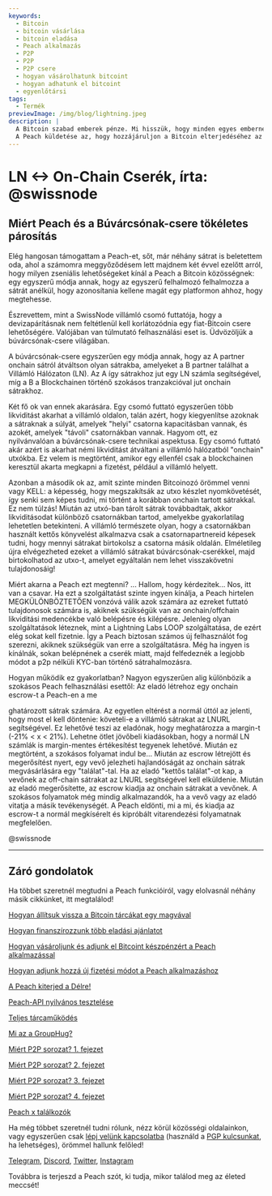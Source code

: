 ```yaml
---
keywords:
  - Bitcoin
  - bitcoin vásárlása
  - bitcoin eladása
  - Peach alkalmazás
  - P2P
  - P2P
  - P2P csere
  - hogyan vásárolhatunk bitcoint
  - hogyan adhatunk el bitcoint
  - egyenlőtársi
tags:  
  - Termék
previewImage: /img/blog/lightning.jpeg
description: |
  A Bitcoin szabad emberek pénze. Mi hisszük, hogy minden egyes embernek joga van választani, melyik pénzt használja vagyoni javainak, munkája eredményének, idejének és energiájának tárolására.
  A Peach küldetése az, hogy hozzájáruljon a Bitcoin elterjedéséhez az emberek kezében.
---
```


# LN <-> On-Chain Cserék, írta: @swissnode

## Miért Peach és a Búvárcsónak-csere tökéletes párosítás

Elég hangosan támogattam a Peach-et, sőt, már néhány sátrat is beletettem oda, ahol a számomra meggyőződésem lett majdnem két évvel ezelőtt arról, hogy milyen zseniális lehetőségeket kínál a Peach a Bitcoin közösségnek: egy egyszerű módja annak, hogy az egyszerű felhalmozó felhalmozza a sátrát anélkül, hogy azonosítania kellene magát egy platformon ahhoz, hogy megtehesse.

Észrevettem, mint a SwissNode villámló csomó futtatója, hogy a devizapárításnak nem feltétlenül kell korlátozódnia egy fiat-Bitcoin csere lehetőségére. Valójában van túlmutató felhasználási eset is. Üdvözöljük a búvárcsónak-csere világában.

A búvárcsónak-csere egyszerűen egy módja annak, hogy az A partner onchain sátról átváltson olyan sátrakba, amelyeket a B partner találhat a Villámló Hálózaton (LN). Az A így sátrakhoz jut egy LN számla segítségével, míg a B a Blockchainen történő szokásos tranzakcióval jut onchain sátrakhoz.

Két fő ok van ennek akarására. Egy csomó futtató egyszerűen több likviditást akarhat a villámló oldalon, talán azért, hogy kiegyenlítse azoknak a sátraknak a súlyát, amelyek "helyi" csatorna kapacitásban vannak, és azokét, amelyek "távoli" csatornákban vannak. Hagyom ott, ez nyilvánvalóan a búvárcsónak-csere technikai aspektusa. Egy csomó futtató akár azért is akarhat némi likviditást átváltani a villámló hálózatból "onchain" utxókba. Ez velem is megtörtént, amikor egy ellenfél csak a blockchainen keresztül akarta megkapni a fizetést, például a villámló helyett.

Azonban a második ok az, amit szinte minden Bitcoinozó örömmel venni vagy KELL: a képesség, hogy megszakítsák az utxo készlet nyomkövetését, így senki sem képes tudni, mi történt a korábban onchain tartott sátrakkal. Ez nem túlzás! Miután az utxó-ban tárolt sátrak továbbadtak, akkor likviditásodat különböző csatornákban tartod, amelyekbe gyakorlatilag lehetetlen betekinteni. A villámló természete olyan, hogy a csatornákban használt kettős könyvelést alkalmazva csak a csatornapartnereid képesek tudni, hogy mennyi sátrakat birtokolsz a csatorna másik oldalán. Elméletileg újra elvégezheted ezeket a villámló sátrakat búvárcsónak-cserékkel, majd birtokolhatod az utxo-t, amelyet egyáltalán nem lehet visszakövetni tulajdonosáig!

Miért akarna a Peach ezt megtenni? ... Hallom, hogy kérdezitek... Nos, itt van a csavar. Ha ezt a szolgáltatást szinte ingyen kínálja, a Peach hirtelen MEGKÜLÖNBÖZTETŐEN vonzóvá válik azok számára az ezreket futtató tulajdonosok számára is, akiknek szükségük van az onchain/offchain likviditási medencékbe való belépésre és kilépésre. Jelenleg olyan szolgáltatások léteznek, mint a Lightning Labs LOOP szolgáltatása, de ezért elég sokat kell fizetnie. Így a Peach biztosan számos új felhasználót fog szerezni, akiknek szükségük van erre a szolgáltatásra. Még ha ingyen is kínálnák, sokan belépnének a cserék miatt, majd felfedeznék a legjobb módot a p2p nélküli KYC-ban történő sátrahalmozásra.

Hogyan működik ez gyakorlatban? Nagyon egyszerűen alig különbözik a szokásos Peach felhasználási esettől: Az eladó létrehoz egy onchain escrow-t a Peach-en a me

ghatározott sátrak számára. Az egyetlen eltérést a normál úttól az jelenti, hogy most el kell döntenie: követeli-e a villámló sátrakat az LNURL segítségével. Ez lehetővé teszi az eladónak, hogy meghatározza a margin-t (-21% < x < 21%). Lehetne ötlet jövőbeli kiadásokban, hogy a normál LN számlák is margin-mentes értékesítést tegyenek lehetővé. Miután ez megtörtént, a szokásos folyamat indul be... Miután az escrow létrejött és megerősítést nyert, egy vevő jelezheti hajlandóságát az onchain sátrak megvásárlására egy "találat"-tal. Ha az eladó "kettős találat"-ot kap, a vevőnek az off-chain sátrakat az LNURL segítségével kell elküldenie. Miután az eladó megerősítette, az escrow kiadja az onchain sátrakat a vevőnek. A szokásos folyamatok még mindig alkalmazandók, ha a vevő vagy az eladó vitatja a másik tevékenységét. A Peach eldönti, mi a mi, és kiadja az escrow-t a normál megkísérelt és kipróbált vitarendezési folyamatnak megfelelően.

@swissnode

---

## Záró gondolatok

Ha többet szeretnél megtudni a Peach funkcióiról, vagy elolvasnál néhány másik cikkünket, itt megtalálod!

[Hogyan állítsuk vissza a Bitcoin tárcákat egy magvával](https://peachbitcoin.com/hu/blog/how-to-restore-peach-wallet/)

[Hogyan finanszírozzunk több eladási ajánlatot](https://peachbitcoin.com/hu/blog/funding-multiple-sell-offers/)

[Hogyan vásároljunk és adjunk el Bitcoint készpénzért a Peach alkalmazással](https://peachbitcoin.com/hu/blog/how-to-buy-and-sell-bitcoin-with-cash-using-peach/)

[Hogyan adjunk hozzá új fizetési módot a Peach alkalmazáshoz](https://peachbitcoin.com/hu/blog/how-to-add-a-payment-method/)

[A Peach kiterjed a Délre!](https://peachbitcoin.com/hu/blog/peach-expands-to-the-global-south/)

[Peach-API nyilvános tesztelése](https://peachbitcoin.com/hu/blog/making-our-peach-api-public/)

[Teljes tárcaműködés](https://peachbitcoin.com/hu/blog/full-wallet-functionality/)

[Mi az a GroupHug?](https://peachbitcoin.com/hu/blog/group-hug/)

[Miért P2P sorozat? 1. fejezet](https://peachbitcoin.com/hu/blog/why-p2p-chapter-1/)

[Miért P2P sorozat? 2. fejezet](https://peachbitcoin.com/hu/blog/why-p2p-chapter-2/)

[Miért P2P sorozat? 3. fejezet](https://peachbitcoin.com/hu/blog/why-p2p-chapter-3-circular-economies/)

[Miért P2P sorozat? 4. fejezet](https://peachbitcoin.com/hu/blog/why-p2p-chapter-4-chains-of-trust/)

[Peach x találkozók](https://peachbitcoin.com/hu/blog/peach-for-meetups/)

Ha még többet szeretnél tudni rólunk, nézz körül közösségi oldalainkon, vagy egyszerűen csak [lépj velünk kapcsolatba](mailto:hello@peachbitcoin.com) (használd a [PGP kulcsunkat](https://keys.openpgp.org/vks/v1/by-fingerprint/48339A19645E2E53488E0E5479E1B270FACD1BD2), ha lehetséges), örömmel hallunk felőled!

[Telegram](https://t.me/peachtopeach), [Discord](https://discord.gg/ypeHz3SW54), [Twitter](https://twitter.com/peachbitcoin), [Instagram](https://instagram.com/peachbitcoin)

Továbbra is terjeszd a Peach szót, ki tudja, mikor találod meg az életed meccsét!
